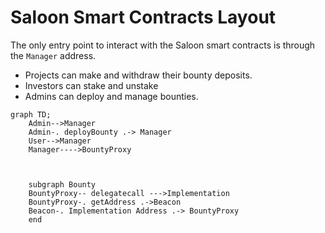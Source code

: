 # Saloon Smart Contracts Layout

The only entry point to interact with the Saloon smart contracts is through the `Manager` address.

- Projects can make and withdraw their bounty deposits.
- Investors can stake and unstake
- Admins can deploy and manage bounties.

```mermaid
graph TD;
    Admin-->Manager
    Admin-. deployBounty .-> Manager
    User-->Manager
    Manager---->BountyProxy



    subgraph Bounty
    BountyProxy-- delegatecall --->Implementation
    BountyProxy-. getAddress .->Beacon
    Beacon-. Implementation Address .-> BountyProxy
    end

```
